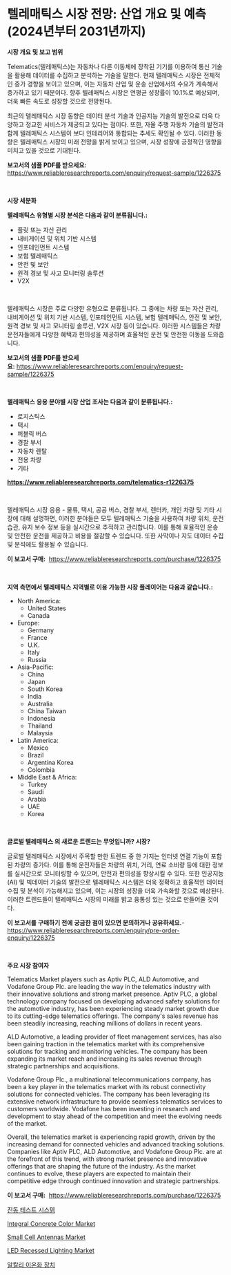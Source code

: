 <p><h1>텔레매틱스 시장 전망: 산업 개요 및 예측 (2024년부터 2031년까지)</h1></p><p><strong>시장 개요 및 보고 범위</strong></p>
<p><p>Telematics(텔레매틱스)는 자동차나 다른 이동체에 장착된 기기를 이용하여 통신 기술을 활용해 데이터를 수집하고 분석하는 기술을 말한다. 현재 텔레매틱스 시장은 전체적인 증가 경향을 보이고 있으며, 이는 자동차 산업 및 운송 산업에서의 수요가 계속해서 증가하고 있기 때문이다. 향후 텔레매틱스 시장은 연평균 성장률이 10.1%로 예상되며, 더욱 빠른 속도로 성장할 것으로 전망된다.</p><p>최근의 텔레매틱스 시장 동향은 데이터 분석 기술과 인공지능 기술의 발전으로 더욱 다양하고 정교한 서비스가 제공되고 있다는 점이다. 또한, 자율 주행 자동차 기술의 발전과 함께 텔레매틱스 시스템이 보다 인테리어와 통합되는 추세도 확인될 수 있다. 이러한 동향은 텔레매틱스 시장의 미래 전망을 밝게 보이고 있으며, 시장 성장에 긍정적인 영향을 미치고 있을 것으로 기대된다.</p></p>
<p><strong>보고서의 샘플 PDF를 받으세요:</strong> <a href="https://www.reliableresearchreports.com/enquiry/request-sample/1226375">https://www.reliableresearchreports.com/enquiry/request-sample/1226375</a></p>
<p>&nbsp;</p>
<p><strong>시장 세분화</strong></p>
<p><strong>텔레매틱스 유형별 시장 분석은 다음과 같이 분류됩니다.:</strong></p>
<p><ul><li>플릿 또는 자산 관리</li><li>내비게이션 및 위치 기반 시스템</li><li>인포테인먼트 시스템</li><li>보험 텔레매틱스</li><li>안전 및 보안</li><li>원격 경보 및 사고 모니터링 솔루션</li><li>V2X</li></ul></p>
<p>&nbsp;</p>
<p><p>텔레매틱스 시장은 주로 다양한 유형으로 분류됩니다. 그 중에는 차량 또는 자산 관리, 내비게이션 및 위치 기반 시스템, 인포테인먼트 시스템, 보험 텔레매틱스, 안전 및 보안, 원격 경보 및 사고 모니터링 솔루션, V2X 시장 등이 있습니다. 이러한 시스템들은 차량 운전자들에게 다양한 혜택과 편의성을 제공하며 효율적인 운전 및 안전한 이동을 도와줍니다.</p></p>
<p><strong>보고서의 샘플 PDF를 받으세요:</strong>&nbsp;<a href="https://www.reliableresearchreports.com/enquiry/request-sample/1226375">https://www.reliableresearchreports.com/enquiry/request-sample/1226375</a></p>
<p>&nbsp;</p>
<p><strong> 텔레매틱스 응용 분야별 시장 산업 조사는 다음과 같이 분류됩니다.:</strong></p>
<p><ul><li>로지스틱스</li><li>택시</li><li>퍼블릭 버스</li><li>경찰 부서</li><li>자동차 렌탈</li><li>전용 차량</li><li>기타</li></ul></p>
<p><strong><a href="https://www.reliableresearchreports.com/telematics-r1226375">https://www.reliableresearchreports.com/telematics-r1226375</a></strong></p>
<p>&nbsp;</p>
<p><p>텔레매틱스 시장 응용 - 물류, 택시, 공공 버스, 경찰 부서, 렌터카, 개인 차량 및 기타 시장에 대해 설명하면, 이러한 분야들은 모두 텔레매틱스 기술을 사용하여 차량 위치, 운전 습관, 유지 보수 정보 등을 실시간으로 추적하고 관리합니다. 이를 통해 효율적인 운송 및 안전한 운전을 제공하고 비용을 절감할 수 있습니다. 또한 사막이나 지도 데이터 수집 및 분석에도 활용될 수 있습니다.</p></p>
<p><strong>이 보고서 구매:</strong>&nbsp; <a href="https://www.reliableresearchreports.com/purchase/1226375">https://www.reliableresearchreports.com/purchase/1226375</a></p>
<p>&nbsp;</p>
<p><strong>지역 측면에서 텔레매틱스 지역별로 이용 가능한 시장 플레이어는 다음과 같습니다.:</strong></p>
<p><ul>
    <li>
        North America:
        <ul>
            <li>United States</li>
            <li>Canada</li>
        </ul>
    </li>
    <li>
        Europe:
        <ul>
            <li>Germany</li>
            <li>France</li>
            <li>U.K.</li>
            <li>Italy</li>
            <li>Russia</li>
        </ul>
    </li>
    <li>
        Asia-Pacific:
        <ul>
            <li>China</li>
            <li>Japan</li>
            <li>South Korea</li>
            <li>India</li>
            <li>Australia</li>
            <li>China Taiwan</li>
            <li>Indonesia</li>
            <li>Thailand</li>
            <li>Malaysia</li>
        </ul>
    </li>
    <li>
        Latin America:
        <ul>
            <li>Mexico</li>
            <li>Brazil</li>
            <li>Argentina Korea</li>
            <li>Colombia</li>
        </ul>
    </li>
    <li>
        Middle East & Africa:
        <ul>
            <li>Turkey</li>
            <li>Saudi</li>
            <li>Arabia</li>
            <li>UAE</li>
            <li>Korea</li>
        </ul>
    </li>
    </ul></p>
<p>&nbsp;</p>
<p><strong>글로벌 텔레매틱스 의 새로운 트렌드는 무엇입니까? 시장?</strong></p>
<p><p>글로벌 텔레매틱스 시장에서 주목할 만한 트렌드 중 한 가지는 인터넷 연결 기능이 포함된 차량의 증가다. 이를 통해 운전자들은 차량의 위치, 거리, 연료 소비량 등에 대한 정보를 실시간으로 모니터링할 수 있으며, 안전과 편의성을 향상시킬 수 있다. 또한 인공지능(AI) 및 빅데이터 기술의 발전으로 텔레매틱스 시스템은 더욱 정확하고 효율적인 데이터 수집 및 분석이 가능해지고 있으며, 이는 시장의 성장을 더욱 가속화할 것으로 예상된다. 이러한 트렌드들이 텔레매틱스 시장의 미래를 밝고 융통성 있는 것으로 만들어줄 것이다.</p></p>
<p><strong>이 보고서를 구매하기 전에 궁금한 점이 있으면 문의하거나 공유하세요.</strong>- <a href="https://www.reliableresearchreports.com/enquiry/pre-order-enquiry/1226375">https://www.reliableresearchreports.com/enquiry/pre-order-enquiry/1226375</a></p>
<p>&nbsp;</p>
<p><strong>주요 시장 참여자</strong></p>
<p><p>Telematics Market players such as Aptiv PLC, ALD Automotive, and Vodafone Group Plc. are leading the way in the telematics industry with their innovative solutions and strong market presence. Aptiv PLC, a global technology company focused on developing advanced safety solutions for the automotive industry, has been experiencing steady market growth due to its cutting-edge telematics offerings. The company's sales revenue has been steadily increasing, reaching millions of dollars in recent years.</p><p>ALD Automotive, a leading provider of fleet management services, has also been gaining traction in the telematics market with its comprehensive solutions for tracking and monitoring vehicles. The company has been expanding its market reach and increasing its sales revenue through strategic partnerships and acquisitions.</p><p>Vodafone Group Plc., a multinational telecommunications company, has been a key player in the telematics market with its robust connectivity solutions for connected vehicles. The company has been leveraging its extensive network infrastructure to provide seamless telematics services to customers worldwide. Vodafone has been investing in research and development to stay ahead of the competition and meet the evolving needs of the market.</p><p>Overall, the telematics market is experiencing rapid growth, driven by the increasing demand for connected vehicles and advanced tracking solutions. Companies like Aptiv PLC, ALD Automotive, and Vodafone Group Plc. are at the forefront of this trend, with strong market presence and innovative offerings that are shaping the future of the industry. As the market continues to evolve, these players are expected to maintain their competitive edge through continued innovation and strategic partnerships.</p></p>
<p><strong>이 보고서 구매:</strong>&nbsp;&nbsp;<a href="https://www.reliableresearchreports.com/purchase/1226375">https://www.reliableresearchreports.com/purchase/1226375</a></p>
<p><p><a href="https://github.com/ZacharyScthmitt4465/Market-Research-Report-List-1/blob/main/245551327267.md">진동 테스트 시스템</a></p><p><a href="https://issuu.com/reportprime-2/docs/integral-concrete-color-market-size-2030.pptx">Integral Concrete Color Market</a></p><p><a href="https://flame-sidecar-702.notion.site/Small-Cell-Antennas-Market-Share-Evolution-and-Market-Growth-Trends-2024-2031-64ac7fc9060e4dba8de79f5e2a2e8c89">Small Cell Antennas Market</a></p><p><a href="https://github.com/ashepherd82/Market-Research-Report-List-4/blob/main/led-recessed-lighting-market.md">LED Recessed Lighting Market</a></p><p><a href="https://github.com/lkwggful07722/Market-Research-Report-List-1/blob/main/271981527266.md">알칼리 이온화 장치</a></p></p>